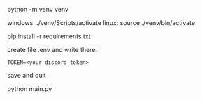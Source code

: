 pytnon -m venv venv

windows: ./venv/Scripts/activate
linux: source ./venv/bin/activate

pip install -r requirements.txt

create file .env and write there:
```
TOKEN=<your discord token>

```
save and quit

python main.py